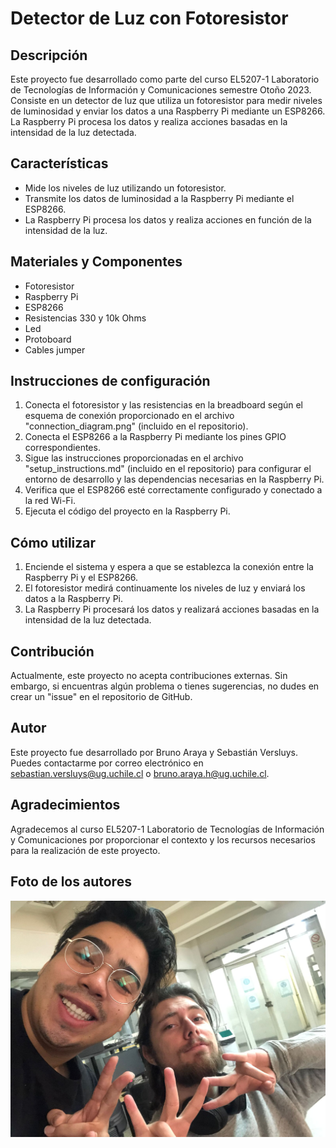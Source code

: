 # Detector de Luz con Fotoresistor
## Descripción
Este proyecto fue desarrollado como parte del curso EL5207-1 Laboratorio de Tecnologías de Información y Comunicaciones semestre Otoño 2023. Consiste en un detector de luz que utiliza un fotoresistor para medir niveles de luminosidad y enviar los datos a una Raspberry Pi mediante un ESP8266. La Raspberry Pi procesa los datos y realiza acciones basadas en la intensidad de la luz detectada.

## Características
* Mide los niveles de luz utilizando un fotoresistor.
* Transmite los datos de luminosidad a la Raspberry Pi mediante el ESP8266.
* La Raspberry Pi procesa los datos y realiza acciones en función de la intensidad de la luz.



## Materiales y Componentes
* Fotoresistor
* Raspberry Pi
* ESP8266
* Resistencias 330 y 10k Ohms
* Led
* Protoboard
* Cables jumper

## Instrucciones de configuración
1. Conecta el fotoresistor y las resistencias en la breadboard según el esquema de conexión proporcionado en el archivo "connection_diagram.png" (incluido en el repositorio).
2. Conecta el ESP8266 a la Raspberry Pi mediante los pines GPIO correspondientes.
3. Sigue las instrucciones proporcionadas en el archivo "setup_instructions.md" (incluido en el repositorio) para configurar el entorno de desarrollo y las dependencias necesarias en la Raspberry Pi.
4. Verifica que el ESP8266 esté correctamente configurado y conectado a la red Wi-Fi.
5. Ejecuta el código del proyecto en la Raspberry Pi.

## Cómo utilizar
1. Enciende el sistema y espera a que se establezca la conexión entre la Raspberry Pi y el ESP8266.
2. El fotoresistor medirá continuamente los niveles de luz y enviará los datos a la Raspberry Pi.
3. La Raspberry Pi procesará los datos y realizará acciones basadas en la intensidad de la luz detectada.


## Contribución
Actualmente, este proyecto no acepta contribuciones externas. Sin embargo, si encuentras algún problema o tienes sugerencias, no dudes en crear un "issue" en el repositorio de GitHub.



## Autor
Este proyecto fue desarrollado por Bruno Araya y Sebastián Versluys. Puedes contactarme por correo electrónico en sebastian.versluys@ug.uchile.cl o bruno.araya.h@ug.uchile.cl.

## Agradecimientos
Agradecemos al curso EL5207-1 Laboratorio de Tecnologías de Información y Comunicaciones por proporcionar el contexto y los recursos necesarios para la realización de este proyecto.

## Foto de los autores

![Logo de mi proyecto](https://github.com/Nietsabas/Proyecto_TICS/blob/main/foto_autores.jpg)